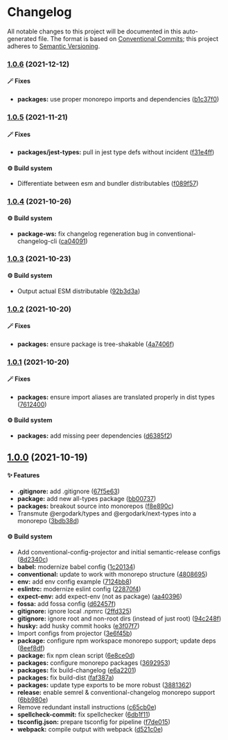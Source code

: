 # Changelog

All notable changes to this project will be documented in this auto-generated
file. The format is based on [Conventional Commits][40]; this project adheres to
[Semantic Versioning][41].

### [1.0.6][42] (2021-12-12)

#### 🪄 Fixes

- **packages:** use proper monorepo imports and dependencies ([b1c37f0][43])

### [1.0.5][1] (2021-11-21)

#### 🪄 Fixes

- **packages/jest-types:** pull in jest type defs without incident
  ([f31e4ff][2])

#### ⚙️ Build system

- Differentiate between esm and bundler distributables ([f089f57][3])

### [1.0.4][4] (2021-10-26)

#### ⚙️ Build system

- **package-ws:** fix changelog regeneration bug in conventional-changelog-cli
  ([ca04091][5])

### [1.0.3][6] (2021-10-23)

#### ⚙️ Build system

- Output actual ESM distributable ([92b3d3a][7])

### [1.0.2][8] (2021-10-20)

#### 🪄 Fixes

- **packages:** ensure package is tree-shakable ([4a7406f][9])

### [1.0.1][10] (2021-10-20)

#### 🪄 Fixes

- **packages:** ensure import aliases are translated properly in dist types
  ([7612400][11])

#### ⚙️ Build system

- **packages:** add missing peer dependencies ([d6385f2][12])

## [1.0.0][13] (2021-10-19)

#### ✨ Features

- **.gitignore:** add .gitignore ([67f5e63][14])
- **package:** add new all-types package ([bb00737][15])
- **packages:** breakout source into monorepos ([f8e890c][16])
- Transmute @ergodark/types and @ergodark/next-types into a monorepo
  ([3bdb38d][17])

#### ⚙️ Build system

- Add conventional-config-projector and initial semantic-release configs
  ([8d2340c][18])
- **babel:** modernize babel config ([1c20134][19])
- **conventional:** update to work with monorepo structure ([4808695][20])
- **env:** add env config example ([7124bb8][21])
- **eslintrc:** modernize eslint config ([22870f4][22])
- **expect-env:** add expect-env (not as package) ([aa40396][23])
- **fossa:** add fossa config ([d62457f][24])
- **gitignore:** ignore local .npmrc ([2ffd325][25])
- **gitignore:** ignore root and non-root dirs (instead of just root)
  ([94c248f][26])
- **husky:** add husky commit hooks ([e3f07f7][27])
- Import configs from projector ([3e6f45b][28])
- **package:** configure npm workspace monorepo support; update deps
  ([8eef8df][29])
- **package:** fix npm clean script ([6e8ce0d][30])
- **packages:** configure monorepo packages ([3692953][31])
- **packages:** fix build-changelog ([e6a2201][32])
- **packages:** fix build-dist ([faf387a][33])
- **packages:** update type exports to be more robust ([3881362][34])
- **release:** enable semrel & conventional-changelog monorepo support
  ([6bb980e][35])
- Remove redundant install instructions ([c65cb0e][36])
- **spellcheck-commit:** fix spellchecker ([6db1f11][37])
- **tsconfig.json:** prepare tsconfig for pipeline ([f7de015][38])
- **webpack:** compile output with webpack ([d521c0e][39])

[1]:
  https://github.com/Xunnamius/typescript-utils/compare/jest-types@1.0.4...jest-types@1.0.5
[2]:
  https://github.com/Xunnamius/typescript-utils/commit/f31e4ff5d728e0247e54068d548912aeabbcae6e
[3]:
  https://github.com/Xunnamius/typescript-utils/commit/f089f575da900541e71db5c39ad5615e5ecf3639
[4]:
  https://github.com/Xunnamius/typescript-utils/compare/jest-types@1.0.3...jest-types@1.0.4
[5]:
  https://github.com/Xunnamius/typescript-utils/commit/ca040911eef4fca128c377b479298a5414984035
[6]:
  https://github.com/Xunnamius/typescript-utils/compare/jest-types@1.0.2...jest-types@1.0.3
[7]:
  https://github.com/Xunnamius/typescript-utils/commit/92b3d3a3b2941443f169d47f4af5a52fea7f56e1
[8]:
  https://github.com/Xunnamius/typescript-utils/compare/jest-types@1.0.1...jest-types@1.0.2
[9]:
  https://github.com/Xunnamius/typescript-utils/commit/4a7406fb409130a8d600e74ef587d3faf9026b87
[10]:
  https://github.com/Xunnamius/typescript-utils/compare/jest-types@1.0.0...jest-types@1.0.1
[11]:
  https://github.com/Xunnamius/typescript-utils/commit/76124005a0af5a2af18d462353485c2a7a8d5bfd
[12]:
  https://github.com/Xunnamius/typescript-utils/commit/d6385f2f5314e985fcc406c0a2543128f249d885
[13]:
  https://github.com/Xunnamius/typescript-utils/compare/67f5e63863018babf847f4bbf21960b91eb1e7b8...jest-types@1.0.0
[14]:
  https://github.com/Xunnamius/typescript-utils/commit/67f5e63863018babf847f4bbf21960b91eb1e7b8
[15]:
  https://github.com/Xunnamius/typescript-utils/commit/bb00737a6b11e041836bb85f30ceadd8196cc1b6
[16]:
  https://github.com/Xunnamius/typescript-utils/commit/f8e890cb7b60726f9fb416653cb81a43dfb98e54
[17]:
  https://github.com/Xunnamius/typescript-utils/commit/3bdb38d8bd7979b8b9dbb8f2639aa1349468d660
[18]:
  https://github.com/Xunnamius/typescript-utils/commit/8d2340c4bc9af4282fe7e78679ad296bedd15f65
[19]:
  https://github.com/Xunnamius/typescript-utils/commit/1c201343df5d01a95cae187b0c3b496c7678adf3
[20]:
  https://github.com/Xunnamius/typescript-utils/commit/48086952bb3570b03812e3eb8f607a3ca27d4229
[21]:
  https://github.com/Xunnamius/typescript-utils/commit/7124bb819c6f6aeac861ff88c054edd470f04c45
[22]:
  https://github.com/Xunnamius/typescript-utils/commit/22870f4c65ffd8eafeaacf201912951dc62abec0
[23]:
  https://github.com/Xunnamius/typescript-utils/commit/aa40396f4cda8ec6b983e2bf423fef95b0660cd5
[24]:
  https://github.com/Xunnamius/typescript-utils/commit/d62457f26654d6e275b3415675c535c4d014e13e
[25]:
  https://github.com/Xunnamius/typescript-utils/commit/2ffd325268043b775e67bb2e0a561c44d1e45e24
[26]:
  https://github.com/Xunnamius/typescript-utils/commit/94c248f245f753b98c44e5f72955735aa958b81c
[27]:
  https://github.com/Xunnamius/typescript-utils/commit/e3f07f73f7a39cc7d897a7507c793620afe6c006
[28]:
  https://github.com/Xunnamius/typescript-utils/commit/3e6f45b73b6af25af008c542bbb0bdc2a544d186
[29]:
  https://github.com/Xunnamius/typescript-utils/commit/8eef8df98bb7539d105b91b6d254b78f56ca6f86
[30]:
  https://github.com/Xunnamius/typescript-utils/commit/6e8ce0d0a945a5ff4c65c9400df387b51197af11
[31]:
  https://github.com/Xunnamius/typescript-utils/commit/3692953ca8156babf7b1e7584e042bc09820bce6
[32]:
  https://github.com/Xunnamius/typescript-utils/commit/e6a2201cea079bf34e9c2ef8d7fed216ea7911ca
[33]:
  https://github.com/Xunnamius/typescript-utils/commit/faf387a2da48fb51e02cd76017aa745198000efd
[34]:
  https://github.com/Xunnamius/typescript-utils/commit/38813620d45258fcbc9e774031bfe9ed0510eef8
[35]:
  https://github.com/Xunnamius/typescript-utils/commit/6bb980e31f1a73ff3261e67c4337c5ca9572cb85
[36]:
  https://github.com/Xunnamius/typescript-utils/commit/c65cb0e7604b52f7484ed3399a37dbac3a9b2e8f
[37]:
  https://github.com/Xunnamius/typescript-utils/commit/6db1f11391d869949f480d367d3312eddc3c5eb7
[38]:
  https://github.com/Xunnamius/typescript-utils/commit/f7de015b99cd4c0156f3187e53b9eb06a5985721
[39]:
  https://github.com/Xunnamius/typescript-utils/commit/d521c0ee45d86580f95528f987c8e92077b64e8f
[40]: https://conventionalcommits.org
[41]: https://semver.org
[42]:
  https://github.com/Xunnamius/typescript-utils/compare/jest-types@1.0.5...jest-types@1.0.6
[43]:
  https://github.com/Xunnamius/typescript-utils/commit/b1c37f0332c5408202d7642769f3a1aeedfa7192
